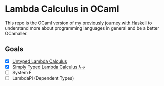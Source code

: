 # Lambda Calculus in OCaml

This repo is the OCaml version of [my previously journey with Haskell](https://github.com/miguel-nascimento/lambda-calculus/) to understand more about programming languages in general and be a better OCamaller.

## Goals

- [x] [Untyped Lambda Calculus](/untyped)
- [x] [Simply Typed Lambda Calculus λ→](/stlc)
- [ ] System F
- [ ] LambdaPi (Dependent Types)
